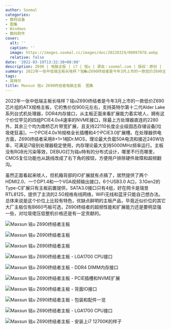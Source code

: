 ```yaml
---
author: Soomal
categories:
- 数码设备
- 图集
- Windows
- 数码附件
cover:
  alt: ''
  caption: ''
  image: https://images.soomal.cc/images/doc/20220319/00097878.webp
  relative: false
date: '2022-03-19T13:32:38+08:00'
description: Z690 | 电脑主板 | i7 | 铭u | 源自：soomal.com | 版权：原创 |  平均/总评分：10.00/70
summary: 2022年一张中低端主板长啥样？铭�uZ690终结者是今年3月上市的一款低价Z690主板，它支持英特尔第十二代Alder Lake系列台式机处理器，从正面来看扩展能力着实唬人，拥有这个价位罕见的四组PCIE4.0速率的NVME接口，除处理器直连的2280外，其余三个均为南桥芯片带宽扩展，且支持22110长度。
tags:
- 英特尔
title: Maxsun 铭u Z690终结者电脑主板  图集
---
```


2022年一张中低端主板长啥样？铭uZ690终结者是今年3月上市的一款低价Z690芯片组的ATX规格主板，它的售价仅900元左右，支持英特尔第十二代Alder Lake系列台式机处理器，DDR4内存接口，从主板正面来看扩展能力着实唬人，拥有这个价位罕见的四组PCIE4.0x4速率的NVME接口，除最上方处理器直连的2280外，其余三个均为南桥芯片带宽扩展，且支持22110长度企业级固态存储设备[垃圾佬狂喜]，一个PCIE4.0x16规格全长插槽和4个PCIE3.0扩展槽。在处理器供电方面，Z690终结者采用8+1+1相Dr.MOS，理论最大负载50A电流和接近240W功率，可满足i7级别处理器稳定使用，内存理论最大支持5000MHz频率运行。主板没有RGB光污染等效，DEBUG灯为铭u特有的分布式设计，哪里不行亮哪里，CMOS复位功能也从跳线改成了右下角的按钮，方便用户排除硬件故障和超频翻沟。



虽然正面看起来唬人，但机箱背部的IO扩展就有点搞了，居然提供了两个HDMI2.0、一个DP1.4和一个VGA视频输出接口，6个USB3.0 A口，3.1Gen2的Type-C扩展只有主板前置提供，SATA3.0接口只有4组，好在网卡是瑞昱RTL8125，提供了主流的2.5G规格有线网络，WiFi无线和蓝牙只能自己想办法。总体来说是这个价位上比较有特色，优缺点鲜明的主板产品，毕竟近似价位的其它大厂主板仅有B660丐板可选，Z690终结者的超频性能和扩展能力还是要明显强一些，对垃圾佬压低整机价格还是有一定贡献的。



![Maxsun 铭u Z690终结者主板](https://images.soomal.cc/images/doc/20220319/00097879.webp)



![Maxsun 铭u Z690终结者主板](https://images.soomal.cc/images/doc/20220319/00097880.webp)



![Maxsun 铭u Z690终结者主板](https://images.soomal.cc/images/doc/20220319/00097881.webp)



![Maxsun 铭u Z690终结者主板 - LGA1700 CPU接口](https://images.soomal.cc/images/doc/20220319/00097882.webp)



![Maxsun 铭u Z690终结者主板 - DDR4 DIMM内存接口](https://images.soomal.cc/images/doc/20220319/00097883.webp)



![Maxsun 铭u Z690终结者主板 - PCIE插槽和NVME扩展](https://images.soomal.cc/images/doc/20220319/00097884.webp)



![Maxsun 铭u Z690终结者主板 - 背面IO接口](https://images.soomal.cc/images/doc/20220319/00097885.webp)



![Maxsun 铭u Z690终结者主板 - 包装和配件一览](https://images.soomal.cc/images/doc/20220319/00097886.webp)



![Maxsun 铭u Z690终结者主板 - LGA1700 CPU接口](https://images.soomal.cc/images/doc/20220319/00097887.webp)



![Maxsun 铭u Z690终结者主板 - 安装上i7 12700K的样子](https://images.soomal.cc/images/doc/20220319/00097888.webp)